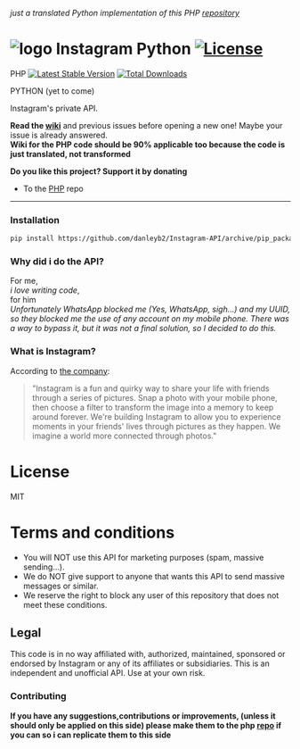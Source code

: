 *just a translated Python implementation of this PHP [repository](https://github.com/mgp25/Instagram-php)*

# ![logo](/examples/assets/instagram.png) Instagram Python [![License](https://poser.pugx.org/mgp25/instagram-php/license)](https://packagist.org/packages/mgp25/instagram-php)

PHP [![Latest Stable Version](https://poser.pugx.org/mgp25/instagram-php/v/stable)](https://packagist.org/packages/mgp25/instagram-php) [![Total Downloads](https://poser.pugx.org/mgp25/instagram-php/downloads)](https://packagist.org/packages/mgp25/instagram-php)

PYTHON (yet to come)

Instagram's private API.

**Read the [wiki](https://github.com/danleyb2/Instagram-API/wiki)** and previous issues before opening a new one! Maybe your issue is already answered.  
**Wiki for the PHP code should be 90% applicable too because the code is just translated, not transformed**

**Do you like this project? Support it by donating**
 - To the [PHP](https://github.com/mgp25/Instagram-php) repo

----------
### Installation

```sh
pip install https://github.com/danleyb2/Instagram-API/archive/pip_package.zip
```

### Why did i do the API?
For me,  
*i love writing code*,  
for him  
*Unfortunately WhatsApp blocked me (Yes, WhatsApp, _sigh..._) and my UUID, so they blocked me the use of any account on my mobile phone. There was a way to bypass it, but it was not a final solution, so I decided to do this.*

### What is Instagram?
According to [the company](https://instagram.com/about/faq/):

> "Instagram is a fun and quirky way to share your life with friends through a series of pictures. Snap a photo with your mobile phone, then choose a filter to transform the image into a memory to keep around forever. We're building Instagram to allow you to experience moments in your friends' lives through pictures as they happen. We imagine a world more connected through photos."

# License

MIT

# Terms and conditions

- You will NOT use this API for marketing purposes (spam, massive sending...).
- We do NOT give support to anyone that wants this API to send massive messages or similar.
- We reserve the right to block any user of this repository that does not meet these conditions.

## Legal

This code is in no way affiliated with, authorized, maintained, sponsored or endorsed by Instagram or any of its affiliates or subsidiaries. This is an independent and unofficial API. Use at your own risk.

### Contributing
**If you have any suggestions,contributions or improvements, (unless it should only be applied on this side) please make them to the php [repo](https://github.com/mgp25/Instagram-php) if you can so i can replicate them to this side**
